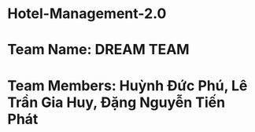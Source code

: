 # Hotel-Management-2.0
# Team Name: DREAM TEAM
# Team Members: Huỳnh Đức Phú, Lê Trần Gia Huy, Đặng Nguyễn Tiến Phát
